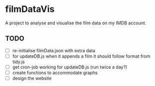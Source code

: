 # filmDataVis
A project to analyse and visualise the film data on my IMDB account.

## TODO

- [ ] re-initialise filmData.json with extra data
- [ ] for updateDB.js when it appends a film it should follow format from tidy.js
- [ ] get cron-job working for updateDB.js (run twice a day?)
- [ ] create functions to accommodate graphs
- [ ] design the website
